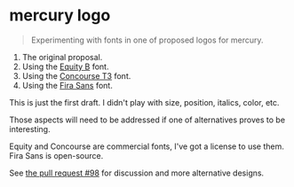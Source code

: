 # mercury logo #

> Experimenting with fonts in one of proposed logos for mercury.

1. The original proposal.
2. Using the [Equity B][2] font.
3. Using the [Concourse T3][3] font.
4. Using the [Fira Sans][4] font.

This is just the first draft. I didn't play with size, position, italics, color, etc.

Those aspects will need to be addressed if one of alternatives proves to be interesting.

Equity and Concourse are commercial fonts, I've got a license to use them. Fira Sans is open-source.

See [the pull request #98][1] for discussion and more alternative designs.

[1]: https://github.com/Raynos/mercury/pull/98
[2]: http://mbtype.com/pdf/equity-type-specimen.pdf
[3]: http://concoursefont.com/
[4]: http://mozilla.github.io/Fira/